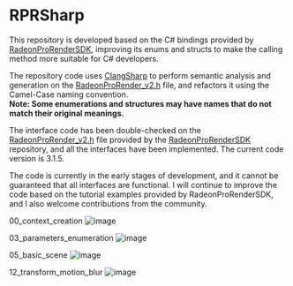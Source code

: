 # RPRSharp

This repository is developed based on the C# bindings provided by [RadeonProRenderSDK](https://github.com/GPUOpen-LibrariesAndSDKs/RadeonProRenderSDK), improving its enums and structs to make the calling method more suitable for C# developers.

The repository code uses [ClangSharp](https://github.com/dotnet/ClangSharp) to perform semantic analysis and generation on the [RadeonProRender_v2.h](https://github.com/GPUOpen-LibrariesAndSDKs/RadeonProRenderSDK/blob/master/RadeonProRender/inc/RadeonProRender_v2.h) file, and refactors it using the Camel-Case naming convention.\
**Note: Some enumerations and structures may have names that do not match their original meanings.**

The interface code has been double-checked on the [RadeonProRender_v2.h](https://github.com/GPUOpen-LibrariesAndSDKs/RadeonProRenderSDK/blob/master/RadeonProRender/inc/RadeonProRender_v2.h) file provided by the [RadeonProRenderSDK](https://github.com/GPUOpen-LibrariesAndSDKs/RadeonProRenderSDK) repository, and all the interfaces have been implemented. The current code version is 3.1.5.

The code is currently in the early stages of development, and it cannot be guaranteed that all interfaces are functional. I will continue to improve the code based on the tutorial examples provided by RadeonProRenderSDK, and I also welcome contributions from the community.

00_context_creation
![image](https://github.com/qian-o/RPRSharp/assets/84434846/b0ba6bca-a2ba-479e-9052-5a9f8372a4cb)

03_parameters_enumeration
![image](https://github.com/qian-o/RPRSharp/assets/84434846/1de4ebff-80d2-40f5-8c4a-c22655958e5e)

05_basic_scene
![image](https://github.com/qian-o/RPRSharp/assets/84434846/4dfd3749-de1e-49e2-9f7f-1eafaf17bec1)

12_transform_motion_blur
![image](https://github.com/qian-o/RPRSharp/assets/84434846/366f9571-2fc0-42c7-aea3-de2aefeaf1a6)
